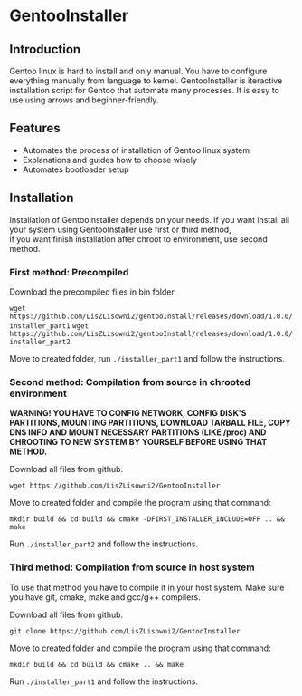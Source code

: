 # GentooInstaller

## Introduction

Gentoo linux is hard to install and only manual. You have to configure everything manually from language to kernel.
GentooInstaller is iteractive installation script for Gentoo that automate many processes.
It is easy to use using arrows and beginner-friendly.

## Features

- Automates the process of installation of Gentoo linux system
- Explanations and guides how to choose wisely
- Automates bootloader setup

## Installation

Installation of GentooInstaller depends on your needs. If you want install all your system using GentooInstaller use first or third method,<br>
if you want finish installation after chroot to environment, use second method.

### First method: Precompiled

Download the precompiled files in bin folder.

`wget https://github.com/LisZLisowni2/gentooInstall/releases/download/1.0.0/installer_part1`
`wget https://github.com/LisZLisowni2/gentooInstall/releases/download/1.0.0/installer_part2`

Move to created folder, run `./installer_part1` and follow the instructions.

### Second method: Compilation from source in chrooted environment

**WARNING! YOU HAVE TO CONFIG NETWORK, CONFIG DISK'S PARTITIONS, MOUNTING PARTITIONS, DOWNLOAD TARBALL FILE, COPY DNS INFO AND MOUNT NECESSARY PARTITIONS (LIKE /proc) AND CHROOTING TO NEW SYSTEM BY YOURSELF BEFORE USING THAT METHOD.**

Download all files from github.

`wget https://github.com/LisZLisowni2/GentooInstaller`

Move to created folder and compile the program using that command:

`mkdir build && cd build && cmake -DFIRST_INSTALLER_INCLUDE=OFF .. && make`

Run `./installer_part2` and follow the instructions.

### Third method: Compilation from source in host system

To use that method you have to compile it in your host system. Make sure you have git, cmake, make and gcc/g++ compilers.

Download all files from github.

`git clone https://github.com/LisZLisowni2/GentooInstaller`

Move to created folder and compile the program using that command:

`mkdir build && cd build && cmake .. && make`

Run `./installer_part1` and follow the instructions.
